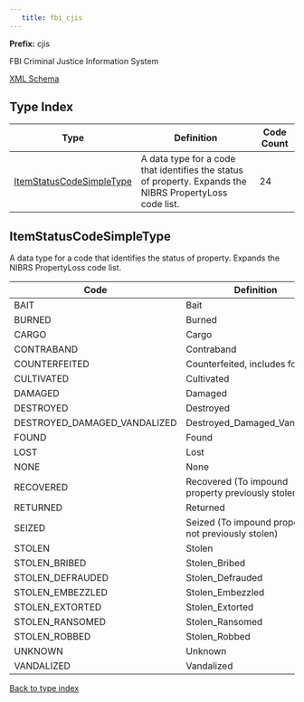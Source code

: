 ```yaml
---
   title: fbi_cjis
---
```


**Prefix:** cjis

FBI Criminal Justice Information System

<a href="http://release.niem.gov/niem/codes/fbi_cjis/4.0/fbi_cjis.xsd">XML Schema</a>

## Type Index

| Type | Definition | Code Count |
| --- | --- | --- |
| <a href="#itemstatuscodesimpletype">ItemStatusCodeSimpleType</a> | A data type for a code that identifies the status of property.  Expands the NIBRS PropertyLoss code list. | 24 |

## ItemStatusCodeSimpleType

A data type for a code that identifies the status of property.  Expands the NIBRS PropertyLoss code list.

| Code | Definition |
| --- | --- |
| BAIT | Bait |
| BURNED | Burned |
| CARGO | Cargo |
| CONTRABAND | Contraband |
| COUNTERFEITED | Counterfeited, includes forged |
| CULTIVATED | Cultivated |
| DAMAGED | Damaged |
| DESTROYED | Destroyed |
| DESTROYED_DAMAGED_VANDALIZED | Destroyed_Damaged_Vandalized |
| FOUND | Found |
| LOST | Lost |
| NONE | None |
| RECOVERED | Recovered  (To impound property previously stolen) |
| RETURNED | Returned |
| SEIZED | Seized (To impound property not previously stolen) |
| STOLEN | Stolen |
| STOLEN_BRIBED | Stolen_Bribed |
| STOLEN_DEFRAUDED | Stolen_Defrauded |
| STOLEN_EMBEZZLED | Stolen_Embezzled |
| STOLEN_EXTORTED | Stolen_Extorted |
| STOLEN_RANSOMED | Stolen_Ransomed |
| STOLEN_ROBBED | Stolen_Robbed |
| UNKNOWN | Unknown |
| VANDALIZED | Vandalized |

<a href="#type-index">Back to type index</a>
